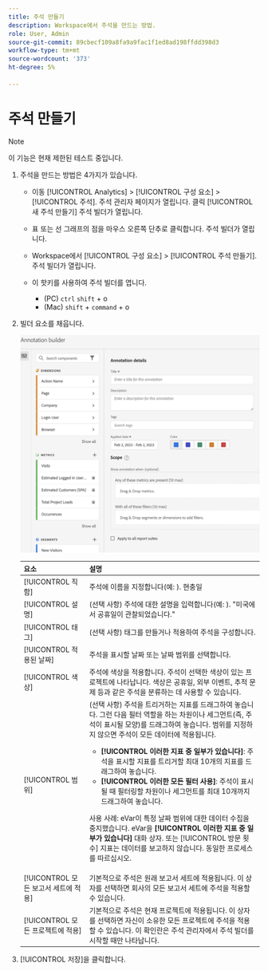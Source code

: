 ```yaml
---
title: 주석 만들기
description: Workspace에서 주석을 만드는 방법.
role: User, Admin
source-git-commit: 89cbecf109a8fa9a9fac1f1ed8ad198ffdd398d3
workflow-type: tm+mt
source-wordcount: '373'
ht-degree: 5%

---
```



# 주석 만들기

>[!NOTE]
>
>이 기능은 현재 제한된 테스트 중입니다.

1. 주석을 만드는 방법은 4가지가 있습니다.

   * 이동 [!UICONTROL Analytics] > [!UICONTROL 구성 요소] > [!UICONTROL 주석]. 주석 관리자 페이지가 열립니다. 클릭 [!UICONTROL 새 주석 만들기] 주석 빌더가 열립니다.

   * 표 또는 선 그래프의 점을 마우스 오른쪽 단추로 클릭합니다. 주석 빌더가 열립니다.

   * Workspace에서 [!UICONTROL 구성 요소] > [!UICONTROL 주석 만들기]. 주석 빌더가 열립니다.

   * 이 핫키를 사용하여 주석 빌더를 엽니다.
      * (PC) `ctrl` `shift` + o
      * (Mac) `shift` + `command` + o

1. 빌더 요소를 채웁니다.

   ![](assets/ann-builder.png)

   | 요소 | 설명 |
   | --- | --- |
   | [!UICONTROL 직함] | 주석에 이름을 지정합니다(예: ). 현충일 |
   | [!UICONTROL 설명] | (선택 사항) 주석에 대한 설명을 입력합니다(예: ). &quot;미국에서 공휴일이 관찰되었습니다.&quot; |
   | [!UICONTROL 태그] | (선택 사항) 태그를 만들거나 적용하여 주석을 구성합니다. |
   | [!UICONTROL 적용된 날짜] | 주석을 표시할 날짜 또는 날짜 범위를 선택합니다. |
   | [!UICONTROL 색상] | 주석에 색상을 적용합니다. 주석이 선택한 색상이 있는 프로젝트에 나타납니다. 색상은 공휴일, 외부 이벤트, 추적 문제 등과 같은 주석을 분류하는 데 사용할 수 있습니다. |
   | [!UICONTROL 범위] | (선택 사항) 주석을 트리거하는 지표를 드래그하여 놓습니다. 그런 다음 필터 역할을 하는 차원이나 세그먼트(즉, 주석이 표시될 모양)를 드래그하여 놓습니다. 범위를 지정하지 않으면 주석이 모든 데이터에 적용됩니다.<ul><li>**[!UICONTROL 이러한 지표 중 일부가 있습니다]**: 주석을 표시할 지표를 트리거할 최대 10개의 지표를 드래그하여 놓습니다.</li><li>**[!UICONTROL 이러한 모든 필터 사용]**: 주석이 표시될 때 필터링할 차원이나 세그먼트를 최대 10개까지 드래그하여 놓습니다.</li></ul><p>사용 사례: eVar이 특정 날짜 범위에 대한 데이터 수집을 중지했습니다. eVar을 **[!UICONTROL 이러한 지표 중 일부가 있습니다]** 대화 상자. 또는 [!UICONTROL 방문 횟수] 지표는 데이터를 보고하지 않습니다. 동일한 프로세스를 따르십시오. |
   | [!UICONTROL 모든 보고서 세트에 적용] | 기본적으로 주석은 원래 보고서 세트에 적용됩니다. 이 상자를 선택하면 회사의 모든 보고서 세트에 주석을 적용할 수 있습니다. |
   | [!UICONTROL 모든 프로젝트에 적용] | 기본적으로 주석은 현재 프로젝트에 적용됩니다. 이 상자를 선택하면 자신이 소유한 모든 프로젝트에 주석을 적용할 수 있습니다. 이 확인란은 주석 관리자에서 주석 빌더를 시작할 때만 나타납니다. |

1. [!UICONTROL 저장]을 클릭합니다.